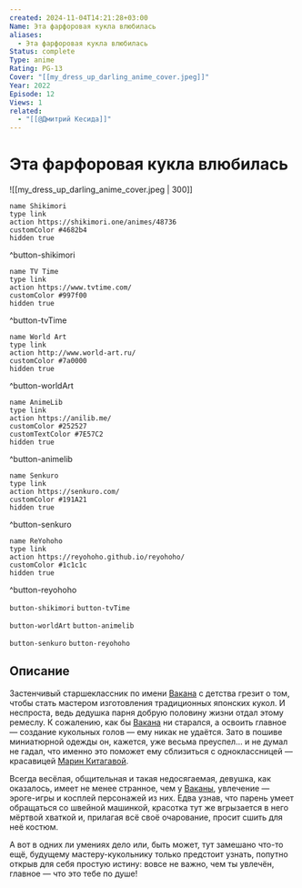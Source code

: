 ```yaml
---
created: 2024-11-04T14:21:28+03:00
Name: Эта фарфоровая кукла влюбилась
aliases:
  - Эта фарфоровая кукла влюбилась
Status: complete
Type: anime
Rating: PG-13
Cover: "[[my_dress_up_darling_anime_cover.jpeg]]"
Year: 2022
Episode: 12
Views: 1
related:
  - "[[@Дмитрий Кесида]]"
---
```


# Эта фарфоровая кукла влюбилась

![[my_dress_up_darling_anime_cover.jpeg | 300]]

```button
name Shikimori
type link
action https://shikimori.one/animes/48736
customColor #4682b4
hidden true
```
^button-shikimori

```button
name TV Time
type link
action https://www.tvtime.com/
customColor #997f00
hidden true
```
^button-tvTime

```button
name World Art
type link
action http://www.world-art.ru/
customColor #7a0000
hidden true
```
^button-worldArt

```button
name AnimeLib
type link
action https://anilib.me/
customColor #252527
customTextColor #7E57C2
hidden true
```
^button-animelib

```button
name Senkuro
type link
action https://senkuro.com/
customColor #191A21
hidden true
```
^button-senkuro

```button
name ReYohoho
type link
action https://reyohoho.github.io/reyohoho/
customColor #1c1c1c
hidden true
```
^button-reyohoho

`button-shikimori` `button-tvTime`

`button-worldArt` `button-animelib`

`button-senkuro` `button-reyohoho`

## Описание

Застенчивый старшеклассник по имени [Вакана](https://shikimori.one/characters/166438-wakana-gojou) с детства грезит о том, чтобы стать мастером изготовления традиционных японских кукол. И неспроста, ведь дедушка парня добрую половину жизни отдал этому ремеслу. К сожалению, как бы [Вакана](https://shikimori.one/characters/166438-wakana-gojou) ни старался, а освоить главное — создание кукольных голов — ему никак не удаётся. Зато в пошиве миниатюрной одежды он, кажется, уже весьма преуспел... и не думал не гадал, что именно это поможет ему сблизиться с одноклассницей — красавицей [Марин Китагавой](https://shikimori.one/characters/166439-marin-kitagawa).

Всегда весёлая, общительная и такая недосягаемая, девушка, как оказалось, имеет не менее странное, чем у [Ваканы](https://shikimori.one/characters/166438-wakana-gojou), увлечение — эроге-игры и косплей персонажей из них. Едва узнав, что парень умеет обращаться со швейной машинкой, красотка тут же вгрызается в него мёртвой хваткой и, прилагая всё своё очарование, просит сшить для неё костюм.

А вот в одних ли умениях дело или, быть может, тут замешано что-то ещё, будущему мастеру-кукольнику только предстоит узнать, попутно открыв для себя простую истину: вовсе не важно, чем ты увлечён, главное — что это тебе по душе!
